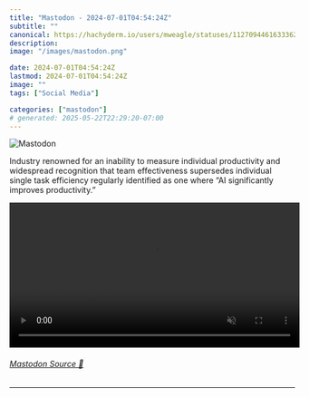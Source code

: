 ```yaml
---
title: "Mastodon - 2024-07-01T04:54:24Z"
subtitle: ""
canonical: https://hachyderm.io/users/mweagle/statuses/112709446163336274
description:
image: "/images/mastodon.png"

date: 2024-07-01T04:54:24Z
lastmod: 2024-07-01T04:54:24Z
image: ""
tags: ["Social Media"]

categories: ["mastodon"]
# generated: 2025-05-22T22:29:20-07:00
---
```

![Mastodon](/images/mastodon.png)

<p>Industry renowned for an inability to measure individual productivity and widespread recognition that team effectiveness supersedes individual single task efficiency regularly identified as one where “AI significantly improves productivity.”</p>

<video controls autoplay muted loop width="512"><source src="fbbd903660398878.mp4" type="video/mp4" /></video>

###### [Mastodon Source 🐘](https://hachyderm.io/@mweagle/112709446163336274)

___

